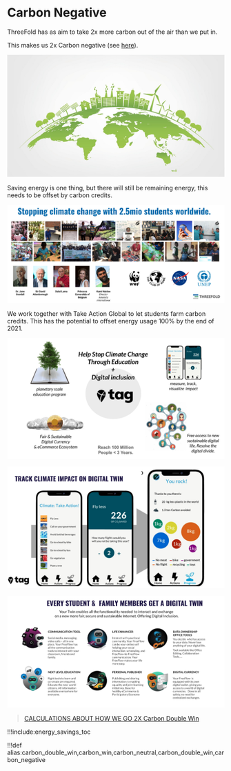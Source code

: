 # Carbon Negative

ThreeFold has as aim to take 2x more carbon out of the air than we put in.

This makes us 2x Carbon negative (see [here](cloudunits_carbon_double_win)).

![](img/carbon_neutral_logo2.jpg)

Saving energy is one thing, but there will still be remaining energy, this needs to be offset by carbon credits.

![](img/carbon_neutral1_.jpg)

We work together with Take Action Global to let students farm carbon credits. This has the potential to offset energy usage 100% by the end of 2021.

![](img/carbon_netural2.jpg)

![](img/carbon_neutral3.jpg)

![](img/carbon_neutral4.jpg)

> [CALCULATIONS ABOUT HOW WE GO 2X Carbon Double Win](cloudunits_carbon_double_win)

!!!include:energy_savings_toc

!!!def alias:carbon_double_win,carbon_win,carbon_neutral,carbon_double_win,carbon_negative
